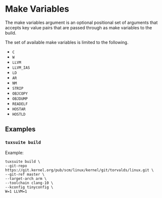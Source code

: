 # Make Variables

The make variables argument is an optional positional set of arguments that
accepts key value pairs that are passed through as make variables to the build.

The set of available make variables is limited to the following.

- `C`
- `W`
- `LLVM`
- `LLVM_IAS`
- `LD`
- `AR`
- `NM`
- `STRIP`
- `OBJCOPY`
- `OBJDUMP`
- `READELF`
- `HOSTAR`
- `HOSTLD`

## Examples

### `tuxsuite build`

Example:

```
tuxsuite build \
--git-repo https://git.kernel.org/pub/scm/linux/kernel/git/torvalds/linux.git \
--git-ref master \
--target-arch arm \
--toolchain clang-10 \
--kconfig tinyconfig \
W=1 LLVM=1
```

